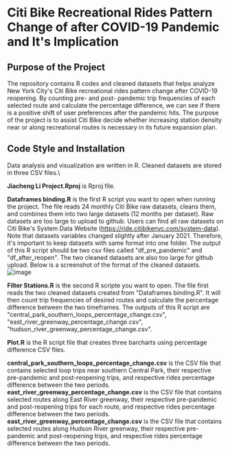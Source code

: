 # Citi Bike Recreational Rides Pattern Change of after COVID-19 Pandemic and It's Implication
## Purpose of the Project ##
The repository contains R codes and cleaned datasets that helps analyze New York City's Citi Bike recreational rides pattern change after COVID-19 reopening. By counting pre- and post- pandemic trip frequencies of each selected route and calculate the percentage difference, we can see if there is a positive shift of user preferences after the pandemic hits. The purpose of the project is to assist Citi Bike decide whether increasing station density near or along recreational routes is necessary in its future expansion plan.
## Code Style and Installation ##
Data analysis and visualization are written in R. Cleaned datasets are stored in three CSV files.\

**Jiacheng Li Project.Rproj** is Rproj file.

**Dataframes binding.R** is the first R script you want to open when running the project. The file reads 24 monthly Citi Bike raw datasets, cleans them, and combines them into two large datasets (12 months per dataset). Raw datasets are too large to upload to github. Users can find all raw datasets on Citi Bike's System Data Website (https://ride.citibikenyc.com/system-data). Note that datasets variables changed slightly after January 2021. Therefore, it's important to keep datasets with same format into one folder. The output of this R script should be two csv files called "df_pre_pandemic" and "df_after_reopen". The two cleaned datasets are also too large for github upload. Below is a screenshot of the format of the cleaned datasets.\
![image](https://user-images.githubusercontent.com/107653447/180928689-cb181bb9-d13a-4c33-a4db-bc258007b02a.png)

**Filter Stations.R** is the second R scripte you want to open. The file first reads the two cleaned datasets created from "Dataframes binding.R". It will then count trip frequencies of desired routes and calculate the percentage difference between the two timeframes. The outputs of this R script are "central_park_southern_loops_percentage_change.csv", "east_river_greenway_percentage_change.csv", "hudson_river_greenway_percentage_change.csv".

**Plot.R** is the R script file that creates three barcharts using percentage difference CSV files.

**central_park_southern_loops_percentage_change.csv** is the CSV file that contains selected loop trips near southern Central Park, their respective pre-pandemic and post-reopening trips, and respective rides percentage difference between the two periods.\
**east_river_greenway_percentage_change.csv** is the CSV file that contains selected routes along East River greenway, their respective pre-pandemic and post-reopening trips for each route, and respective rides percentage difference between the two periods.\
**east_river_greenway_percentage_change.csv** is the CSV file that contains selected routes along Hudson River greenway, their respective pre-pandemic and post-reopening trips, and respective rides percentage difference between the two periods.

